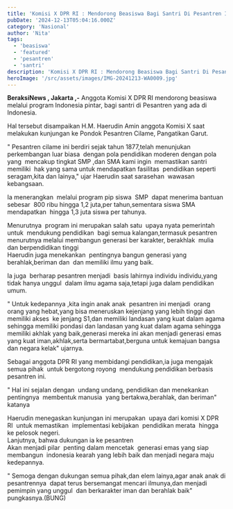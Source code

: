 ```yaml
---
title: 'Komisi X DPR RI : Mendorong Beasiswa Bagi Santri Di Pesantren Indonesia'
pubDate: '2024-12-13T05:04:16.000Z'
category: 'Nasional'
author: 'Nita'
tags:
  - 'beasiswa'
  - 'featured'
  - 'pesantren'
  - 'santri'
description: 'Komisi X DPR RI : Mendorong Beasiswa Bagi Santri Di Pesantren Indonesia'
heroImage: '/src/assets/images/IMG-20241213-WA0009.jpg'
---
```


**BeraksiNews , Jakarta ,-** Anggota Komisi X DPR RI mendorong beasiswa melalui program Indonesia pintar, bagi santri di Pesantren yang ada di Indonesia.

Hal tersebut disampaikan H.M. Haerudin Amin anggota Komisi X saat melakukan kunjungan ke Pondok Pesantren Cilame, Pangatikan Garut.

" Pesantren cilame ini berdiri sejak tahun 1877,telah menunjukan perkembangan luar biasa  dengan pola pendidikan moderen dengan pola yang  mencakup tingkat SMP ,dan SMA kami ingin  memastikan santri memiliki  hak yang sama untuk mendapatkan fasilitas  pendidikan seperti seragam,kita dan lainya," ujar Haerudin saat sarasehan  wawasan kebangsaan.

Ia menerangkan  melalui program pip siswa  SMP  dapat menerima bantuan sebesar  800 ribu hingga 1,2 juta,per tahun,sementara siswa SMA mendapatkan  hingga 1,3 juta siswa per tahunya.

Menurutnya  program ini merupakan salah satu  upaya nyata pemerintah  untuk  mendukung pendidikan  bagi semua kalangan,termasuk pesantren  menurutnya melalui membangun generasi ber karakter, berakhlak  mulia dan berpendidikan tinggi  
Haerudin juga menekankan  pentingnya bangun generasi yang berahlak,beriman dan  dan memiliki ilmu yang baik.

Ia juga  berharap pesantren menjadi  basis lahirnya individu individu,yang tidak hanya unggul  dalam ilmu agama saja,tetapi juga dalam pendidikan umum.

" Untuk kedepannya ,kita ingin anak anak  pesantren ini menjadi  orang orang yang hebat,yang bisa meneruskan kejenjang yang lebih tinggi dan memiliki akses  ke jenjang S1,dan memiliki landasan yang kuat dalam agama sehingga memiliki pondasi dan landasan yang kuat dalam agama sehingga memiliki akhlak yang baik,generasi mereka ini akan menjadi generasi emas yang kuat iman,akhlak,serta bermartabat,berguna untuk kemajuan bangsa dan negara kelak" ujarnya.

Sebagai anggota DPR RI yang membidangi pendidikan,ia juga mengajak semua pihak  untuk bergotong royong  mendukung pendidikan berbasis pesantren ini.

" Hal ini sejalan dengan  undang undang, pendidikan dan menekankan  pentingnya  membentuk manusia  yang bertakwa,berahlak, dan beriman" katanya

Haerudin menegaskan kunjungan ini merupakan  upaya dari komisi X DPR RI  untuk memastikan  implementasi kebijakan  pendidikan merata  hingga ke pelosok negeri.  
Lanjutnya, bahwa dukungan ia ke pesantren   
Akan menjadi pilar  penting dalam mencetak  generasi emas yang siap membangun  indonesia kearah yang lebih baik dan menjadi negara maju kedepannya.

" Semoga dengan dukungan semua pihak,dan elem lainya,agar anak anak di pesantrennya  dapat terus bersemangat mencari ilmunya,dan menjadi pemimpin yang unggul  dan berkarakter iman dan berahlak baik" pungkasnya.(BUNG)
